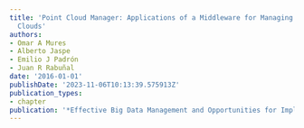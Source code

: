 ```yaml
---
title: 'Point Cloud Manager: Applications of a Middleware for Managing Huge Point
  Clouds'
authors:
- Omar A Mures
- Alberto Jaspe
- Emilio J Padrón
- Juan R Rabuñal
date: '2016-01-01'
publishDate: '2023-11-06T10:13:39.575913Z'
publication_types:
- chapter
publication: '*Effective Big Data Management and Opportunities for Implementation*'
---
```

